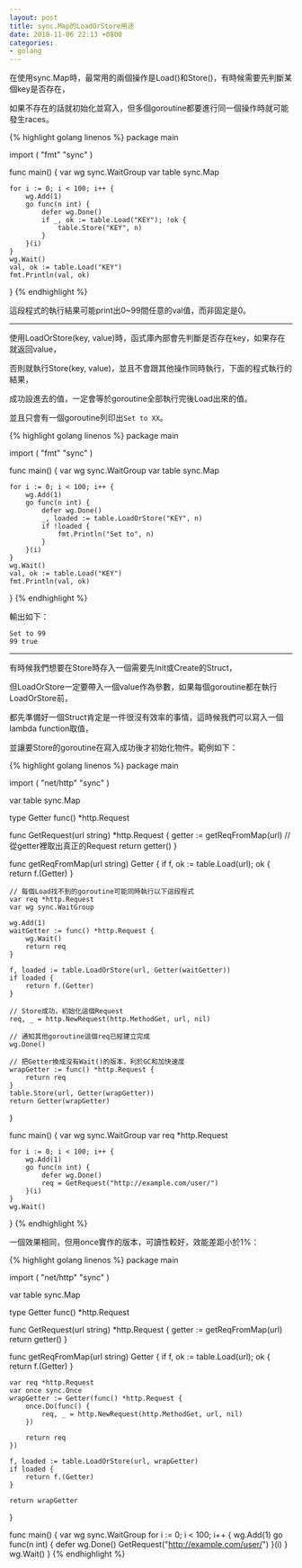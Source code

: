 ```yaml
---
layout: post
title: sync.Map的LoadOrStore用途
date: 2018-11-06 22:13 +0800
categories:
- golang
---
```


在使用sync.Map時，最常用的兩個操作是Load()和Store()，有時候需要先判斷某個key是否存在，

如果不存在的話就初始化並寫入，但多個goroutine都要進行同一個操作時就可能發生races。

{% highlight golang linenos %}
package main

import (
	"fmt"
	"sync"
)

func main() {
	var wg sync.WaitGroup
	var table sync.Map

	for i := 0; i < 100; i++ {
		wg.Add(1)
		go func(n int) {
			defer wg.Done()
			if _, ok := table.Load("KEY"); !ok {
				table.Store("KEY", n)
			}
		}(i)
	}
	wg.Wait()
	val, ok := table.Load("KEY")
	fmt.Println(val, ok)
}
{% endhighlight %}

這段程式的執行結果可能print出0~99間任意的val值，而非固定是0。

---

使用LoadOrStore(key, value)時，函式庫內部會先判斷是否存在key，如果存在就返回value，

否則就執行Store(key, value)，並且不會跟其他操作同時執行，下面的程式執行的結果，

成功設進去的值，一定會等於goroutine全部執行完後Load出來的值。

並且只會有一個goroutine列印出`Set to XX`。

{% highlight golang linenos %}
package main

import (
	"fmt"
	"sync"
)

func main() {
	var wg sync.WaitGroup
	var table sync.Map

	for i := 0; i < 100; i++ {
		wg.Add(1)
		go func(n int) {
			defer wg.Done()
			_, loaded := table.LoadOrStore("KEY", n)
			if !loaded {
				fmt.Println("Set to", n)
			}
		}(i)
	}
	wg.Wait()
	val, ok := table.Load("KEY")
	fmt.Println(val, ok)
}
{% endhighlight %}

輸出如下：

```
Set to 99
99 true
```

---

有時候我們想要在Store時存入一個需要先Init或Create的Struct，

但LoadOrStore一定要帶入一個value作為參數，如果每個goroutine都在執行LoadOrStore前，

都先準備好一個Struct肯定是一件很沒有效率的事情，這時候我們可以寫入一個lambda function取值，

並讓要Store的goroutine在寫入成功後才初始化物件。範例如下：

{% highlight golang linenos %}
package main

import (
	"net/http"
	"sync"
)

var table sync.Map

type Getter func() *http.Request

func GetRequest(url string) *http.Request {
	getter := getReqFromMap(url)
	// 從getter裡取出真正的Request
	return getter()
}

func getReqFromMap(url string) Getter {
	if f, ok := table.Load(url); ok {
		return f.(Getter)
	}

	// 每個Load找不到的goroutine可能同時執行以下這段程式
	var req *http.Request
	var wg sync.WaitGroup

	wg.Add(1)
	waitGetter := func() *http.Request {
		wg.Wait()
		return req
	}

	f, loaded := table.LoadOrStore(url, Getter(waitGetter))
	if loaded {
		return f.(Getter)
	}

	// Store成功，初始化這個Request
	req, _ = http.NewRequest(http.MethodGet, url, nil)

	// 通知其他goroutine這個req已經建立完成
	wg.Done()

	// 把Getter換成沒有Wait()的版本，利於GC和加快速度
	wrapGetter := func() *http.Request {
		return req
	}
	table.Store(url, Getter(wrapGetter))
	return Getter(wrapGetter)
}

func main() {
	var wg sync.WaitGroup
	var req *http.Request

	for i := 0; i < 100; i++ {
		wg.Add(1)
		go func(n int) {
			defer wg.Done()
			req = GetRequest("http://example.com/user/")
		}(i)
	}
	wg.Wait()
}
{% endhighlight %}

一個效果相同，但用once實作的版本，可讀性較好，效能差距小於1%：

{% highlight golang linenos %}
package main

import (
	"net/http"
	"sync"
)

var table sync.Map

type Getter func() *http.Request

func GetRequest(url string) *http.Request {
	getter := getReqFromMap(url)
	return getter()
}

func getReqFromMap(url string) Getter {
	if f, ok := table.Load(url); ok {
		return f.(Getter)
	}

	var req *http.Request
	var once sync.Once
	wrapGetter := Getter(func() *http.Request {
		once.Do(func() {
			req, _ = http.NewRequest(http.MethodGet, url, nil)
		})

		return req
	})

	f, loaded := table.LoadOrStore(url, wrapGetter)
	if loaded {
		return f.(Getter)
	}

	return wrapGetter
}

func main() {
	var wg sync.WaitGroup
	for i := 0; i < 100; i++ {
		wg.Add(1)
		go func(n int) {
			defer wg.Done()
			GetRequest("http://example.com/user/")
		}(i)
	}
	wg.Wait()
}
{% endhighlight %}
